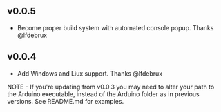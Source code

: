 v0.0.5
------
* Become proper build system with automated console popup. Thanks @lfdebrux

v0.0.4
------
* Add Windows and Liux support. Thanks @lfdebrux

NOTE - If you're updating from v0.0.3 you may need to alter your path to the Arduino executable, instead of the Arduino folder as in previous versions. See README.md for examples.
